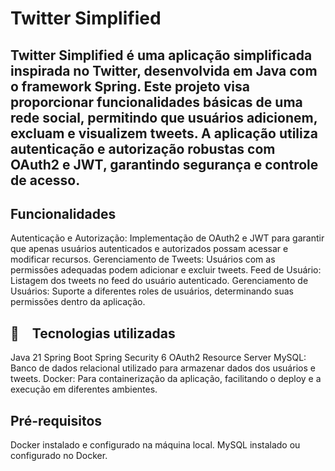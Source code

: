 # Twitter Simplified
## Twitter Simplified é uma aplicação simplificada inspirada no Twitter, desenvolvida em Java com o framework Spring. Este projeto visa proporcionar funcionalidades básicas de uma rede social, permitindo que usuários adicionem, excluam e visualizem tweets. A aplicação utiliza autenticação e autorização robustas com OAuth2 e JWT, garantindo segurança e controle de acesso.

## Funcionalidades
Autenticação e Autorização: Implementação de OAuth2 e JWT para garantir que apenas usuários autenticados e autorizados possam acessar e modificar recursos.
Gerenciamento de Tweets: Usuários com as permissões adequadas podem adicionar e excluir tweets.
Feed de Usuário: Listagem dos tweets no feed do usuário autenticado.
Gerenciamento de Usuários: Suporte a diferentes roles de usuários, determinando suas permissões dentro da aplicação.

## 🚀 Tecnologias utilizadas
Java 21
Spring Boot
Spring Security 6
OAuth2 Resource Server
MySQL: Banco de dados relacional utilizado para armazenar dados dos usuários e tweets.
Docker: Para containerização da aplicação, facilitando o deploy e a execução em diferentes ambientes.


## Pré-requisitos
Docker instalado e configurado na máquina local.
MySQL instalado ou configurado no Docker.
